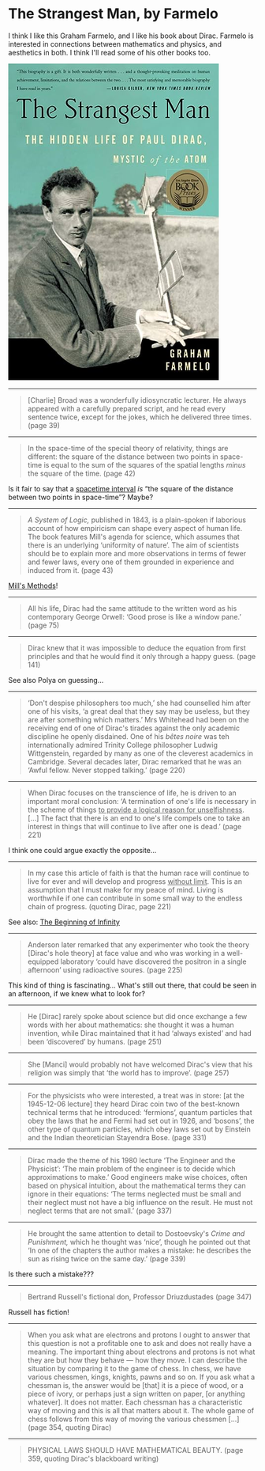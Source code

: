 # The Strangest Man, by Farmelo

I think I like this Graham Farmelo, and I like his book about Dirac.
Farmelo is interested in connections between mathematics and physics,
and aesthetics in both. I think I'll read some of his other books too.


![cover](cover.jpg)


---

> [Charlie] Broad was a wonderfully idiosyncratic lecturer. He always
> appeared with a carefully prepared script, and he read every
> sentence twice, except for the jokes, which he delivered three
> times. (page 39)


---

> In the space-time of the special theory of relativity, things are
> different: the square of the distance between two points in
> space-time is equal to the sum of the squares of the spatial lengths
> _minus_ the square of the time. (page 42)

Is it fair to say that a [spacetime interval][] _is_ “the square of
the distance between two points in space-time”? Maybe?

[spacetime interval]: https://en.wikipedia.org/wiki/Spacetime#Spacetime_interval


---

> _A System of Logic,_ published in 1843, is a plain-spoken if
> laborious account of how empiricism can shape every aspect of human
> life. The book features Mill's agenda for science, which assumes
> that there is an underlying ‘uniformity of nature’. The aim of
> scientists should be to explain more and more observations in terms
> of fewer and fewer laws, every one of them grounded in experience
> and induced from it. (page 43)

[Mill's Methods][]!

[Mill's Methods]: https://en.wikipedia.org/wiki/Mill%27s_Methods


---

> All his life, Dirac had the same attitude to the written word as his
> contemporary George Orwell: ‘Good prose is like a window pane.’
> (page 75)


---

> Dirac knew that it was impossible to deduce the equation from first
> principles and that he would find it only through a happy guess.
> (page 141)

See also Polya on guessing...


---

> ‘Don't despise philosophers too much,’ she had counselled him after
> one of his visits, ‘a great deal that they say may be useless, but
> they are after something which matters.’ Mrs Whitehead had been on
> the receiving end of one of Dirac's tirades against the only
> academic discipline he openly disdained. One of his _bêtes noire_
> was teh internationally admired Trinity College philosopher Ludwig
> Wittgenstein, regarded by many as one of the cleverest academics in
> Cambridge. Several decades later, Dirac remarked that he was an
> ‘Awful fellow. Never stopped talking.’ (page 220)


---

> When Dirac focuses on the transcience of life, he is driven to an
> important moral conclusion: ‘A termination of one's life is
> necessary in the scheme of things <u>to provide a logical reason for
> unselfishness</u>. [...] The fact that there is an end to one's life
> compels one to take an interest in things that will continue to live
> after one is dead.’ (page 221)

I think one could argue exactly the opposite...


---

> In my case this article of faith is that the human race will
> continue to live for ever and will develop and progress <u>without
> limit</u>. This is an assumption that I must make for my peace of
> mind. Living is worthwhile if one can contribute in some small way
> to the endless chain of progress. (quoting Dirac, page 221)

See also: [The Beginning of Infinity][]

[The Beginning of Infinity]: /20220410-beginning_of_infinity_by_deutsch/


---

> Anderson later remarked that any experimenter who took the theory
> [Dirac's hole theory] at face value and who was working in a
> well-equipped laboratory ‘could have discovered the positron in a
> single afternoon’ using radioactive soures. (page 225)

This kind of thing is fascinating... What's still out there, that
could be seen in an afternoon, if we knew what to look for?


---

> He [Dirac] rarely spoke about science but did once exchange a few
> words with her about mathematics: she thought it was a human
> invention, while Dirac maintained that it had ‘always existed’ and
> had been ‘discovered’ by humans. (page 251)


---

> She [Manci] would probably not have welcomed Dirac's view that his
> religion was simply that ‘the world has to improve’. (page 257)


---

> For the physicists who were interested, a treat was in store:
> [at the 1945-12-06 lecture] they heard Dirac coin two of the
> best-known technical terms that he introduced: ‘fermions’, quantum
> particles that obey the laws that he and Fermi had set out in 1926,
> and ‘bosons’, the other type of quantum particles, which obey laws
> set out by Einstein and the Indian theoretician Stayendra Bose.
> (page 331)


---

> Dirac made the theme of his 1980 lecture ‘The Engineer and the
> Physicist’: ‘The main problem of the engineer is to decide which
> approximations to make.’ Good engineers make wise choices, often
> based on physical intuition, about the mathematical terms they can
> ignore in their equations: ‘The terms neglected must be small and
> their neglect must not have a big influence on the result. He must
> not neglect terms that are not small.’ (page 337)


---

> He brought the same attention to detail to Dostoevsky's _Crime and
> Punishment,_ which he thought was ‘nice’, though he pointed out that
> ‘In one of the chapters the author makes a mistake: he describes the
> sun as rising twice on the same day.’ (page 339)

Is there such a mistake???


---

> Bertrand Russell's fictional don, Professor Driuzdustades (page 347)

Russell has fiction!


---

> When you ask what are electrons and protons I ought to answer that
> this question is not a profitable one to ask and does not really
> have a meaning. The important thing about electrons and protons is
> not what they are but how they behave — how they move. I can
> describe the situation by comparing it to the game of chess. In
> chess, we have various chessmen, kings, knights, pawns and so on. If
> you ask what a chessman is, the answer would be [that] it is a piece
> of wood, or a piece of ivory, or perhaps just a sign written on
> paper, [or anything whatever]. It does not matter. Each chessman has
> a characteristic way of moving and this is all that matters about
> it. The whole game of chess follows from this way of moving the
> various chessmen [...] (page 354, quoting Dirac)


---

> PHYSICAL LAWS SHOULD HAVE MATHEMATICAL BEAUTY. (page 359, quoting
> Dirac's blackboard writing)

